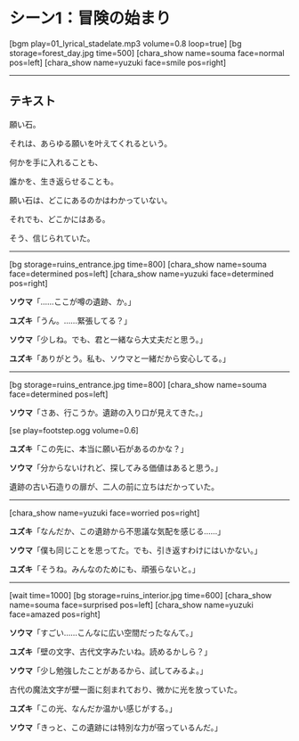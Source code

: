 # シーン1：冒険の始まり

[bgm play=01_lyrical_stadelate.mp3 volume=0.8 loop=true]
[bg storage=forest_day.jpg time=500]
[chara_show name=souma face=normal pos=left]
[chara_show name=yuzuki face=smile pos=right]

---

## テキスト

願い石。

それは、あらゆる願いを叶えてくれるという。

何かを手に入れることも、

誰かを、生き返らせることも。

願い石は、どこにあるのかはわかっていない。

それでも、どこかにはある。

そう、信じられていた。

---

[bg storage=ruins_entrance.jpg time=800]
[chara_show name=souma face=determined pos=left]
[chara_show name=yuzuki face=determined pos=right]

**ソウマ**「……ここが噂の遺跡、か。」

**ユズキ**「うん。……緊張してる？」

**ソウマ**「少しね。でも、君と一緒なら大丈夫だと思う。」

**ユズキ**「ありがとう。私も、ソウマと一緒だから安心してる。」

---

[bg storage=ruins_entrance.jpg time=800]
[chara_show name=souma face=determined pos=left]

**ソウマ**「さあ、行こうか。遺跡の入り口が見えてきた。」

[se play=footstep.ogg volume=0.6]

**ユズキ**「この先に、本当に願い石があるのかな？」

**ソウマ**「分からないけれど、探してみる価値はあると思う。」

遺跡の古い石造りの扉が、二人の前に立ちはだかっていた。

---

[chara_show name=yuzuki face=worried pos=right]

**ユズキ**「なんだか、この遺跡から不思議な気配を感じる……」

**ソウマ**「僕も同じことを思ってた。でも、引き返すわけにはいかない。」

**ユズキ**「そうね。みんなのためにも、頑張らないと。」

---

[wait time=1000]
[bg storage=ruins_interior.jpg time=600]
[chara_show name=souma face=surprised pos=left]
[chara_show name=yuzuki face=amazed pos=right]

**ソウマ**「すごい……こんなに広い空間だったなんて。」

**ユズキ**「壁の文字、古代文字みたいね。読めるかしら？」

**ソウマ**「少し勉強したことがあるから、試してみるよ。」

古代の魔法文字が壁一面に刻まれており、微かに光を放っていた。

**ユズキ**「この光、なんだか温かい感じがする。」

**ソウマ**「きっと、この遺跡には特別な力が宿っているんだ。」